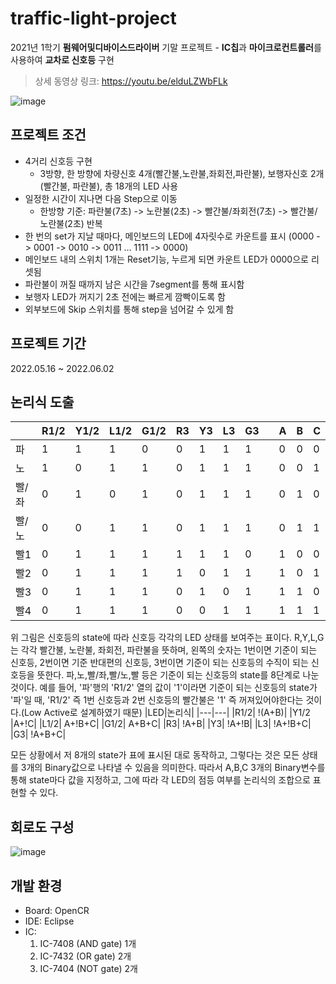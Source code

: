 # traffic-light-project
2021년 1학기 **펌웨어및디바이스드라이버** 기말 프로젝트 - **IC칩**과 **마이크로컨트롤러**를 사용하여 **교차로 신호등** 구현

> 상세 동영상 링크: https://youtu.be/elduLZWbFLk

![image](https://github.com/Taebee00/traffic-light-project/assets/104549849/6f7f0567-ac9d-48b2-be8b-6dbf06ecc190)

## 프로젝트 조건
- 4거리 신호등 구현 
  - 3방향, 한 방향에 차량신호 4개(빨간불,노란불,좌회전,파란불), 보행자신호 2개(빨간불, 파란불), 총 18개의 LED 사용  
- 일정한 시간이 지나면 다음 Step으로 이동
  - 한방향 기준: 파란불(7초) -> 노란불(2초) -> 빨간불/좌회전(7초) -> 빨간불/노란불(2초) 반복
- 한 번의 set가 지날 때마다, 메인보드의 LED에 4자릿수로 카운트를 표시 (0000 -> 0001 -> 0010 -> 0011 ... 1111 -> 0000)
- 메인보드 내의 스위치 1개는 Reset기능, 누르게 되면 카운트 LED가 0000으로 리셋됨
- 파란불이 꺼질 때까지 남은 시간을 7segment를 통해 표시함
- 보행자 LED가 꺼지기 2초 전에는 빠르게 깜빡이도록 함
- 외부보드에 Skip 스위치를 통해 step을 넘어갈 수 있게 함
  
## 프로젝트 기간
2022.05.16 ~ 2022.06.02

## 논리식 도출
| |R1/2|Y1/2|L1/2|G1/2|R3|Y3|L3|G3| |A|B|C|
|-|----|----|----|----|--|--|--|--|-|-|-|-|
|파|	1|	1|	1|	0|	0|	1|	1|	1|		|0|	0|	0|
|노|	1|	0|	1|	1|	0|	1|	1|	1|		|0|	0|	1|
|빨/좌|	0|	1|	0|	1|	0|	1|	1|	1|	|	0|	1|	0|
|빨/노|	0|	0|	1|	1|	0|	1|	1|	1|	|	0|	1|	1|
|빨1|	0|	1|	1|	1|	1|	1|	1|	0|		|1|	0|	0|
|빨2|	0|	1|	1|	1|	1|	0|	1|	1|		|1|	0|	1|
|빨3|	0|	1|	1|	1|	0|	1|	0|	1|		|1|	1|	0|
|빨4|	0|	1|	1|	1|	0|	0|	1|	1|		|1|	1|	1|

위 그림은 신호등의 state에 따라 신호등 각각의 LED 상태를 보여주는 표이다. R,Y,L,G는 각각 빨간불, 노란불, 좌회전, 파란불을 뜻하며,
왼쪽의 숫자는 1번이면 기준이 되는 신호등, 2번이면 기준 반대편의 신호등, 3번이면 기준이 되는 신호등의 수직이 되는 신호등을 뜻한다.
파,노,빨/좌,빨/노,빨 등은 기준이 되는 신호등의 state를 8단계로 나눈 것이다. 예를 들어, '파'행의 'R1/2' 열의 값이 '1'이라면 기준이 되는
신호등의 state가 '파'일 때, 'R1/2' 즉 1번 신호등과 2번 신호등의 빨간불은 '1' 즉 꺼져있어야한다는 것이다.(Low Active로 설계하였기 때문)
|LED|논리식|
|---|---|
|R1/2|	!(A+B)|
|Y1/2	|A+!C|
|L1/2|	A+!B+C|
|G1/2|	A+B+C|
|R3|	!A+B|
|Y3|	!A+!B|
|L3|	!A+!B+C|
|G3|	!A+B+C|

모든 상황에서 저 8개의 state가 표에 표시된 대로 동작하고, 그렇다는 것은 모든 상태를 3개의 Binary값으로 나타낼 수 있음을 의미한다. 따라서
A,B,C 3개의 Binary변수를 통해 state마다 값을 지정하고, 그에 따라 각 LED의 점등 여부를 논리식의 조합으로 표현할 수 있다.

## 회로도 구성
![image](https://github.com/Taebee00/traffic-light-project/assets/104549849/55f0f155-59ac-44c7-8fbe-2a0b0b09cfb6)


## 개발 환경
- Board: OpenCR
- IDE: Eclipse
- IC: 
  1. IC-7408 (AND gate) 1개 
  2. IC-7432 (OR gate) 2개
  3. IC-7404 (NOT gate) 2개



